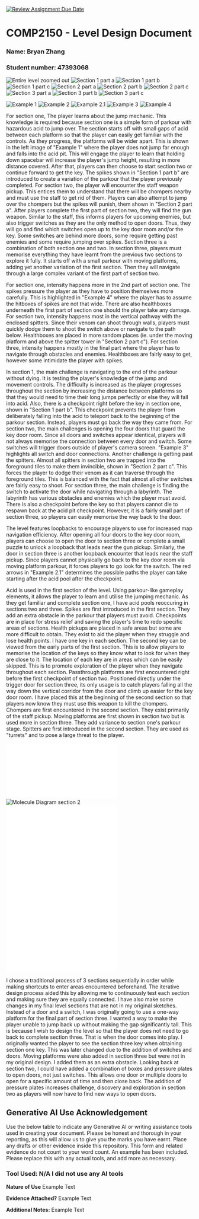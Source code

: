 [![Review Assignment Due Date](https://classroom.github.com/assets/deadline-readme-button-24ddc0f5d75046c5622901739e7c5dd533143b0c8e959d652212380cedb1ea36.svg)](https://classroom.github.com/a/YyUO0xtt)
# COMP2150  - Level Design Document
### Name: Bryan Zhang
### Student number: 47393068 

![Entire level zoomed out](DocImages/entireLevel.png)
![Section 1 part a](DocImages/s1PartA.png)
![Section 1 part b](DocImages/s1PartB.png)
![Section 1 part c](DocImages/s1PartC.png)
![Section 2 part a](DocImages/s2PartA.png)
![Section 2 part b](DocImages/s2PartB.png)
![Section 2 part c](DocImages/s2PartC.png)
![Section 3 part a](DocImages/s3PartA.png)
![Section 3 part b](DocImages/s3PartB.png)
![Section 3 part c](DocImages/s3PartC.png)

![Example 1](DocImages/1.png)
![Example 2](DocImages/2.png)
![Example 2.1](DocImages/2.1.png)
![Example 3](DocImages/3.png)
![Example 4](DocImages/4.png)

For section one, The player learns about the jump mechanic. This knowledge is required because section one is a simple form of parkour with hazardous acid to jump over. The section starts off with small gaps of acid between each platform so that the player can easily get familiar with the controls. As they progress, the platforms will be wider apart. This is shown in the left image of "Example 1" where the player does not jump far enough and falls into the acid pit. This will engage the player to learn that holding down spacebar will increase the player's jump height, resulting in more distance covered. After that, players can then choose to start section two or continue forward to get the key. The spikes shown in "Section 1 part b" are introduced to create a variation of the parkour that the player previously completed. For section two, the player will encounter the staff weapon pickup. This entices them to understand that there will be chompers nearby and must use the staff to get rid of them. Players can also attempt to jump over the chompers but the spikes will punish, them shown in "Section 2 part a". After players complete the first part of section two, they will find the gun weapon. Similar to the staff, this informs players for upcoming enemies, but also trigger switches as they are the only method to open doors. Thus, they will go and find which switches open up to the key door room and/or the key. Some switches are behind more doors, some require getting past enemies and some require jumping over spikes. Section three is a combination of both section one and two. In section three, players must memorise everything they have learnt from the previous two sections to explore it fully. It starts off with a small parkour with moving platforms, adding yet another variation of the first section. Then they will navigate through a large complex variant of the first part of section two.

For section one, intensity happens more in the 2nd part of section one. The spikes pressure the player as they have to position themselves more carefully. This is highlighted in "Example 4" where the player has to assume the hitboxes of spikes are not that wide. There are also healthboxes underneath the first part of section one should the player take any damage. For section two, intensity happens most in the vertical pathway with the enclosed spitters. Since their venom can shoot through walls, players must quickly dodge them to shoot the switch above or navigate to the path below. Healthboxes are placed in more random places (ie. under the moving platform and above the spitter tower in "Section 2 part c"). For section three, intensity happens mostly in the final part where the player has to navigate through obstacles and enemies. Healthboxes are fairly easy to get, however some intimidate the player with spikes.

In section 1, the main challenge is navigating to the end of the parkour without dying. It is testing the player's knowledge of the jump and movement controls. The difficulty is increased as the player progresses throughout the section by increasing the distance between platforms so that they would need to time their long jumps perfectly or else they will fall into acid. Also, there is a checkpoint right before the key in section one, shown in "Section 1 part b". This checkpoint prevents the player from deliberately falling into the acid to teleport back to the beginning of the parkour section. Instead, players must go back the way they came from. For section two, the main challenges is opening the four doors that guard the key door room. Since all doors and switches appear identical, players will not always memorise the connection between every door and switch. Some switches will trigger doors outside of player's camera screen. "Example 3" highlights all switch and door connections. Another challenge is getting past the spitters. Almost all spitters in section two are trapped into the foreground tiles to make them invincible, shown in "Section 2 part c". This forces the player to dodge their venom as it can traverse through the foreground tiles. This is balanced with the fact that almost all other switches are fairly easy to shoot. For section three, the main challenge is finding the switch to activate the door while navigating through a labyrinth. The labyrinth has various obstacles and enemies which the player must avoid. There is also a checkpoint before the key so that players cannot die to respawn back at the acid pit checkpoint. However, it is a fairly small part of section three, so players can easily memorise the way back to the door.

The level features loopbacks to encourage players to use for increased map navigation efficiency. After opening all four doors to the key door room, players can choose to open the door to section three or complete a small puzzle to unlock a loopback that leads near the gun pickup. Similarly, the door in section three is another loopback encounter that leads near the staff pickup. Since players cannot physically go back to the key door room via moving platform parkour, it forces players to go look for the switch. The red arrows in "Example 2.1" determines the possible paths the player can take starting after the acid pool after the checkpoint.

Acid is used in the first section of the level. Using parkour-like gameplay elements, it allows the player to learn and utilise the jumping mechanic. As they get familiar and complete section one, I have acid pools reoccuring in sections two and three. Spikes are first introduced in the first section. They add an extra obstacle in the parkour that players must avoid. Checkpoints are in place for stress relief and saving the player's time to redo specific areas of sections. Health pickups are placed in safe areas but some are more difficult to obtain. They exist to aid the player when they struggle and lose health points. I have one key in each section. The second key can be viewed from the early parts of the first section. This is to allow players to memorise the location of the keys so they know what to look for when they are close to it. The location of each key are in areas which can be easily skipped. This is to promote exploration of the player when they navigate throughout each section. Passthrough platforms are first encountered right before the first checkpoint of section two. Positioned directly under the trigger door for section three, its only usage is to catch players falling all the way down the vertical corridor from the door and climb up easier for the key door room. I have placed this at the beginning of the second section so that players now know they must use this weapon to kill the chompers. Chompers are first encountered in the second section. They exist primarily of the staff pickup. Moving platforms are first shown in section two but is used more in section three. They add variance to section one's parkour stage. Spitters are first introduced in the second section. They are used as "turrets" and to pose a large threat to the player.

![Molecule Diagram section 1](DocImages/MDs1.pdf)
![Molecule Diagram section 2](DocImages/MDs2.JPG)
![Molecule Diagram section 3](DocImages/MDs3.pdf)
![Design draft sections 1 and 2](DocImages/DDs1&s2.pdf)
![Design draft section 3](DocImages/DDs3.pdf)

I chose a traditional process of 3 sections sequentially in order while making shortcuts to enter areas encountered beforehand. The iterative design process aided this by allowing me to continuously test each section and making sure they are equally connected. I have also make some changes in my final level sections that are not in my original sketches. Instead of a door and a switch, I was originally going to use a one-way platform for the final part of section three. I wanted a way to make the player unable to jump back up without making the gap significantly tall. This is because I wish to design the level so that the player does not need to go back to complete section three. That is when the door comes into play. I originally wanted the player to see the section three key when obtaining section one key. This was later changed due to the addition of switches and doors. Moving platforms were also added in section three but were not in my original design. I added them as an extra obstacle. Looking back at section two, I could have added a combination of boxes and pressure plates to open doors, not just switches. This allows one door or multiple doors to open for a specific amount of time and then close back. The addition of pressure plates increases challenge, discovery and exploration in section two as players will now have to find new ways to open doors.

## Generative AI Use Acknowledgement

Use the below table to indicate any Generative AI or writing assistance tools used in creating your document. Please be honest and thorough in your reporting, as this will allow us to give you the marks you have earnt. Place any drafts or other evidence inside this repository. This form and related evidence do not count to your word count.
An example has been included. Please replace this with any actual tools, and add more as necessary.

### Tool Used: N/A I did not use any AI tools
**Nature of Use** Example Text

**Evidence Attached?** Example Text

**Additional Notes:** Example Text


